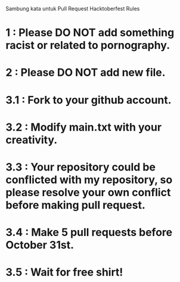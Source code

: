 Sambung kata untuk Pull Request Hacktoberfest
Rules 
# 1 :  Please DO NOT add something racist or related to pornography.
# 2 :  Please DO NOT add new file.
# 3.1 : Fork to your github account.
# 3.2 : Modify main.txt with your creativity.
# 3.3 : Your repository could be conflicted with my repository, so please resolve your own conflict before making pull request.
# 3.4 : Make 5 pull requests before October 31st.
# 3.5 : Wait for free shirt!
